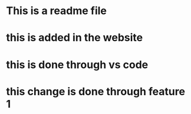 # This is a readme file 
# this is added in the website
# this is done through vs code
# this change is done through feature 1